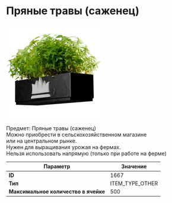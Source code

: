 # Пряные травы (саженец)

![Item Image](../img/1667.webp?raw=true)

Предмет: Пряные травы (саженец)<br>Можно приобрести в сельскохозяйственном магазине<br>или на центральном рынке.<br>Нужен для выращивания урожая на фермах.<br>Нельзя использовать напрямую (только при работе на ферме)


| Параметр | Значение |
|----------|----------|
| **ID** | 1667 |
| **Тип** | ITEM_TYPE_OTHER |
| **Максимальное количество в ячейке** | 500 |


